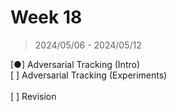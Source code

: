 # Week 18

> 2024/05/06 - 2024/05/12

[●] Adversarial Tracking (Intro)  
[&nbsp;] Adversarial Tracking (Experiments)  
<br />
[&nbsp;] Revision  
